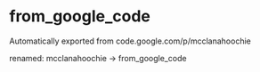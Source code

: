 # from_google_code

Automatically exported from code.google.com/p/mcclanahoochie

renamed: mcclanahoochie -> from_google_code

